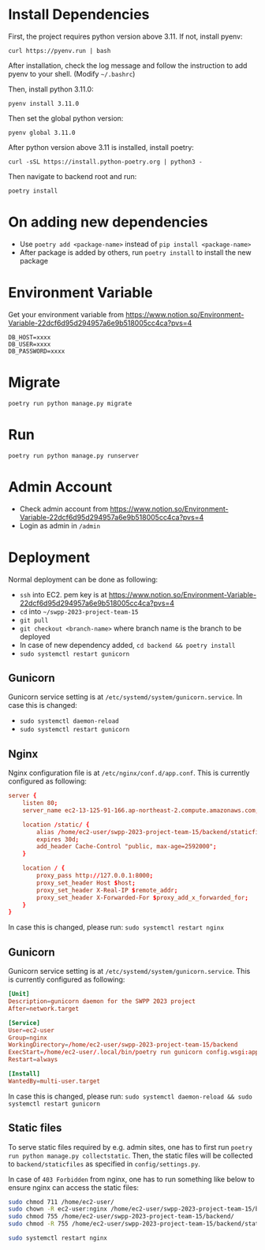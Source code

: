# Install Dependencies

First, the project requires python version above 3.11. If not, install pyenv:

`curl https://pyenv.run | bash`

After installation, check the log message and follow the instruction to add pyenv to your shell. (Modify `~/.bashrc`)

Then, install python 3.11.0:

`pyenv install 3.11.0`

Then set the global python version:

`pyenv global 3.11.0`

After python version above 3.11 is installed, install poetry:

`curl -sSL https://install.python-poetry.org | python3 -`

Then navigate to backend root and run:

`poetry install`

# On adding new dependencies

- Use `poetry add <package-name>` instead of `pip install <package-name>`
- After package is added by others, run `poetry install` to install the new package

# Environment Variable
Get your environment variable from https://www.notion.so/Environment-Variable-22dcf6d95d294957a6e9b518005cc4ca?pvs=4

```
DB_HOST=xxxx
DB_USER=xxxx
DB_PASSWORD=xxxx
```

# Migrate
`poetry run python manage.py migrate`

# Run
`poetry run python manage.py runserver`

# Admin Account

- Check admin account from https://www.notion.so/Environment-Variable-22dcf6d95d294957a6e9b518005cc4ca?pvs=4
- Login as admin in `/admin`

# Deployment

Normal deployment can be done as following:
- `ssh` into EC2. pem key is at https://www.notion.so/Environment-Variable-22dcf6d95d294957a6e9b518005cc4ca?pvs=4
- `cd` into `~/swpp-2023-project-team-15`
- `git pull`
- `git checkout <branch-name>` where branch name is the branch to be deployed
- In case of new dependency added, `cd backend && poetry install`
- `sudo systemctl restart gunicorn`


## Gunicorn
Gunicorn service setting is at `/etc/systemd/system/gunicorn.service`. In case this is changed:
- `sudo systemctl daemon-reload`
- `sudo systemctl restart gunicorn`

## Nginx

Nginx configuration file is at `/etc/nginx/conf.d/app.conf`. This is currently configured as following:

```conf
server {
    listen 80;
    server_name ec2-13-125-91-166.ap-northeast-2.compute.amazonaws.com;

    location /static/ {
        alias /home/ec2-user/swpp-2023-project-team-15/backend/staticfiles/;
        expires 30d;
        add_header Cache-Control "public, max-age=2592000";
    }

    location / {
        proxy_pass http://127.0.0.1:8000;
        proxy_set_header Host $host;
        proxy_set_header X-Real-IP $remote_addr;
        proxy_set_header X-Forwarded-For $proxy_add_x_forwarded_for;
    }
}

```

In case this is changed, please run: `sudo systemctl restart nginx`

## Gunicorn

Gunicorn service setting is at `/etc/systemd/system/gunicorn.service`. This is currently configured as following:

```conf
[Unit]
Description=gunicorn daemon for the SWPP 2023 project
After=network.target

[Service]
User=ec2-user
Group=nginx
WorkingDirectory=/home/ec2-user/swpp-2023-project-team-15/backend
ExecStart=/home/ec2-user/.local/bin/poetry run gunicorn config.wsgi:application --bind 127.0.0.1:8000
Restart=always

[Install]
WantedBy=multi-user.target
```

In case this is changed, please run: `sudo systemctl daemon-reload && sudo systemctl restart gunicorn`


## Static files
To serve static files required by e.g. admin sites, one has to first run `poetry run python manage.py collectstatic`.
Then, the static files will be collected to `backend/staticfiles` as specified in `config/settings.py`.

In case of `403 Forbidden` from nginx, one has to run something like below to ensure nginx can access the static files:
```bash
sudo chmod 711 /home/ec2-user/
sudo chown -R ec2-user:nginx /home/ec2-user/swpp-2023-project-team-15/backend/staticfiles/
sudo chmod 755 /home/ec2-user/swpp-2023-project-team-15/backend/
sudo chmod -R 755 /home/ec2-user/swpp-2023-project-team-15/backend/staticfiles/

sudo systemctl restart nginx
```